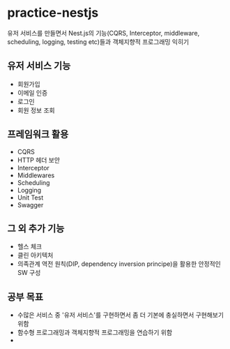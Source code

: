 # practice-nestjs

유저 서비스를 만들면서 Nest.js의 기능(CQRS, Interceptor, middleware, scheduling, logging, testing etc)들과 객체지향적 프로그래밍 익히기

## 유저 서비스 기능

- 회원가입
- 이메일 인증
- 로그인
- 회원 정보 조회

## 프레임워크 활용

- CQRS
- HTTP 헤더 보안
- Interceptor
- Middlewares
- Scheduling
- Logging
- Unit Test
- Swagger

## 그 외 추가 기능

- 헬스 체크
- 클린 아키텍처
- 의족관계 역전 원칙(DIP, dependency inversion principe)을 활용한 안정적인 SW 구성

## 공부 목표

- 수많은 서비스 중 '유저 서비스'를 구현하면서 좀 더 기본에 충실하면서 구현해보기 위함
- 함수형 프로그래밍과 객체지향적 프로그래밍을 연습하기 위함
-
